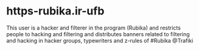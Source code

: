 # https-rubika.ir-ufb
This user is a hacker and filterer in the program (Rubika) and restricts people to hacking and filtering and distributes banners related to filtering and hacking in hacker groups, typewriters and z-rules of #Rubika @Trafiki
